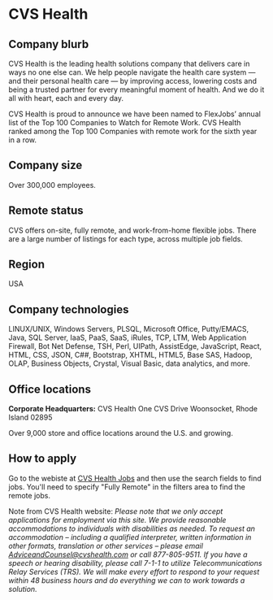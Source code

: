 # CVS Health

## Company blurb

CVS Health is the leading health solutions company that delivers care in ways no one else can. We help people navigate the health care system — and their personal health care — by improving access, lowering costs and being a trusted partner for every meaningful moment of health. And we do it all with heart, each and every day.

CVS Health is proud to announce we have been named to FlexJobs’ annual list of the Top 100 Companies to Watch for Remote Work. CVS Health ranked among the Top 100 Companies with remote work for the sixth year in a row.

## Company size

Over 300,000 employees.

## Remote status

CVS offers on-site, fully remote, and work-from-home flexible jobs. There are a large number of listings for each type, across multiple job fields.

## Region

USA

## Company technologies

LINUX/UNIX, Windows Servers, PLSQL, Microsoft Office, Putty/EMACS, Java, SQL Server, IaaS, PaaS, SaaS, iRules, TCP, LTM, Web Application Firewall, Bot Net Defense, TSH, Perl, UIPath, AssistEdge, JavaScript, React, HTML, CSS, JSON, C##, Bootstrap, XHTML, HTML5, Base SAS, Hadoop, OLAP, Business Objects, Crystal, Visual Basic, data analytics, and more.

## Office locations

**Corporate Headquarters:**
CVS Health
One CVS Drive
Woonsocket, Rhode Island 02895

Over 9,000 store and office locations around the U.S. and growing.

## How to apply

Go to the webiste at [CVS Health Jobs](https://jobs.cvshealth.com/) and then use the search fields to find jobs. You'll need to specify "Fully Remote" in the filters area to find the remote jobs.

Note from CVS Health website: *Please note that we only accept applications for employment via this site. We provide reasonable accommodations to individuals with disabilities as needed. To request an accommodation – including a qualified interpreter, written information in other formats, translation or other services – please email AdviceandCounsel@cvshealth.com or call 877-805-9511. If you have a speech or hearing disability, please call 7-1-1 to utilize Telecommunications Relay Services (TRS). We will make every effort to respond to your request within 48 business hours and do everything we can to work towards a solution.*
